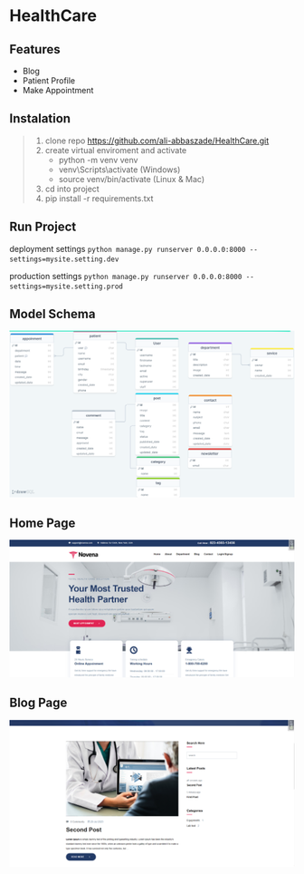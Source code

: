 # HealthCare

## Features

- Blog
- Patient Profile
- Make Appointment

## Instalation

> 1. clone repo https://github.com/ali-abbaszade/HealthCare.git
> 2. create virtual enviroment and activate
>    - python -m venv venv
>    - venv\Scripts\activate (Windows)
>    - source venv/bin/activate (Linux & Mac)
> 3. cd into project
> 4. pip install -r requirements.txt

## Run Project

deployment settings
`python manage.py runserver 0.0.0.0:8000 --settings=mysite.setting.dev`

production settings
`python manage.py runserver 0.0.0.0:8000 --settings=mysite.setting.prod`

## Model Schema

![Model Schema](./drawSQL.png)

## Home Page

![Home](./health-homepage.png)

## Blog Page

![Blog](./health-blog.png)

